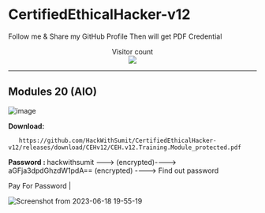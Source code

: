 # CertifiedEthicalHacker-v12


Follow me & Share my GitHub Profile Then will get PDF Credential

<p align="center"> 
  Visitor count<br>
  <img src="https://profile-counter.glitch.me/HackWithSumit/count.svg" />
</p>

------------------------------------------------------------------------


<H2><B>Modules 20 (AIO)</h2></b>

![image](https://github.com/HackWithSumit/CertifiedEthicalHacker-v12/assets/120317751/9aba7ac9-a001-423b-9298-f647c7b21643)

<b>Download: </b>

       https://github.com/HackWithSumit/CertifiedEthicalHacker-v12/releases/download/CEHv12/CEH.v12.Training.Module_protected.pdf

<b>Password : </b> hackwithsumit ---> (encrypted)----> aGFja3dpdGhzdW1pdA== (encrypted) ----> Find out password
 
Pay For Password
|

![Screenshot from 2023-06-18 19-55-19](https://github.com/HackWithSumit/CertifiedEthicalHacker-v12/assets/120317751/5d64cf64-dae8-4247-8873-543f9213e4e6)
